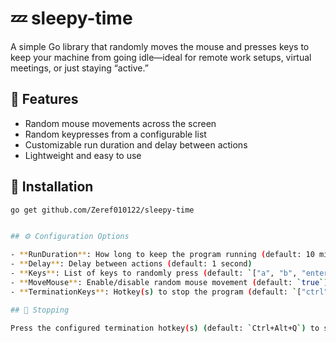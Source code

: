 # 💤 sleepy-time

A simple Go library that randomly moves the mouse and presses keys to keep your machine from going idle—ideal for remote work setups, virtual meetings, or just staying “active.”

## 🚀 Features
- Random mouse movements across the screen
- Random keypresses from a configurable list
- Customizable run duration and delay between actions
- Lightweight and easy to use

## 🧰 Installation

```bash
go get github.com/Zeref010122/sleepy-time


## ⚙️ Configuration Options

- **RunDuration**: How long to keep the program running (default: 10 minutes)
- **Delay**: Delay between actions (default: 1 second)
- **Keys**: List of keys to randomly press (default: `["a", "b", "enter", "space"]`)
- **MoveMouse**: Enable/disable random mouse movement (default: `true`)
- **TerminationKeys**: Hotkey(s) to stop the program (default: `["ctrl", "alt", "q"]`)

## 🛑 Stopping

Press the configured termination hotkey(s) (default: `Ctrl+Alt+Q`) to stop the program at any time.